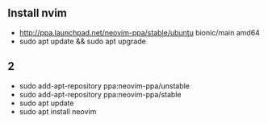 ## Install nvim

- http://ppa.launchpad.net/neovim-ppa/stable/ubuntu bionic/main amd64
- sudo apt update && sudo apt upgrade

## 2

- sudo add-apt-repository ppa:neovim-ppa/unstable
- sudo add-apt-repository ppa:neovim-ppa/stable
- sudo apt update
- sudo apt install neovim

